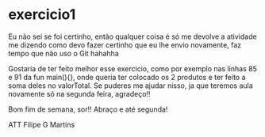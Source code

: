 # exercicio1

Eu não sei se foi certinho, então qualquer coisa é só me devolve a atividade me dizendo como devo fazer certinho que eu lhe envio novamente, faz tempo que não uso o Git hahahha

Gostaria de ter feito melhor esse exercicio, como por exemplo nas linhas 85 e 91 da fun main(){}, onde queria ter colocado os 2 produtos e ter feito a soma deles no valorTotal.
Se puderes me ajudar nisso, ja que teremos aula novamente só na segunda feira, agradeço!!

Bom fim de semana, sor!! Abraço e até segunda!

ATT Filipe G Martins
